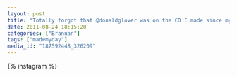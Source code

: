 ```yaml
---
layout: post
title: "Totally forgot that @donaldglover was on the CD I made since my car&apos;s AUX jack broke. #mademyday"
date: 2011-08-24 18:15:20
categories: ["Brannan"]
tags: ["mademyday"]
media_id: "187592448_326209"
---
```


{% instagram %}
